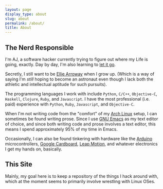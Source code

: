 ```yaml
---
layout: page
display_type: about
slug: about
permalink: /about/
title: About
---
```


## The Nerd Responsible
I'm AJ, a software hacker currently trying to figure out where my Life is going, exactly. Day by day, I'm also learning to [let it go](https://www.youtube.com/watch?v=L0MK7qz13bU).

Secretly, I still want to be [Ellie Arroway](http://en.wikipedia.org/wiki/Contact_(novel)) when I grow up. (Which is a way of saying I'm *still* hoping to become an astronaut even though I lack both the athletic and intellectual aptitude for such pursuits).

The programming languages I work with include `Python`, `C/C++`, `Objective-C`,  `Haskell`, `Clojure`, `Ruby`, and `Javascript`. I have the most professional (i.e. paid) experience with `Python`, `Ruby`, `Javascript`, and `Objective-C`.

When I'm not writing code from the "comfort" of my [Arch Linux](https://archlinux.org) setup, I can sometimes be found writing prose. Since I use [GNU Emacs](http://www.gnu.org/software/emacs/) as my text editor of choice, and since both writing code and prose involves a text editor, this means I spend approximately 95% of my time in Emacs.

Occasionally, I can also be found tinkering with hardware like the [Arduino](http://www.arduino.cc/) microcontrollers, [Google Cardboard](https://developers.google.com/cardboard/), [Leap Motion](http://leapmotion.com), and whatever electronics I get my hands on, basically.

## This Site

Mainly, my goal here is to keep a repository of the things I hack around with, which at the moment seems to primarily involve wrestling with Linux OSes.
